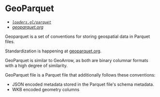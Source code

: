 # GeoParquet

- *[`loaders.gl/parquet`](/docs/modules/parquet)*
- *[geoparquet.org](https://geoparquet.org)*

Geoparquet is a set of conventions for storing geospatial data in Parquet files. 

Standardization is happening at [geoparquet.org](https://geoparquet.org).

GeoParquet is similar to GeoArrow, as both are binary columnar formats with a high degree of similarity.

GeoParquet file is a Parquet file that additionally follows these conventions:

- JSON encoded metadata stored in the Parquet file's schema metadata.
- WKB encoded geometry columns
